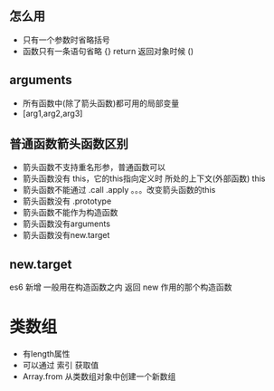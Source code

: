 ## 怎么用
 - 只有一个参数时省略括号
 - 函数只有一条语句省略 {} return
 返回对象时候 ()

 ## arguments
 - 所有函数中(除了箭头函数)都可用的局部变量
 - [arg1,arg2,arg3]

 ## 普通函数箭头函数区别
 - 箭头函数不支持重名形参，普通函数可以
 - 箭头函数没有 this，它的this指向定义时 所处的上下文(外部函数) this
 - 箭头函数不能通过  .call .apply 。。。改变箭头函数的this
 - 箭头函数没有 .prototype
 - 箭头函数不能作为构造函数
 - 箭头函数没有arguments
 - 箭头函数没有new.target

 ## new.target
 es6 新增 
 一般用在构造函数之内 返回 new 作用的那个构造函数

 # 类数组
 - 有length属性
 - 可以通过 索引 获取值
 - Array.from 从类数组对象中创建一个新数组